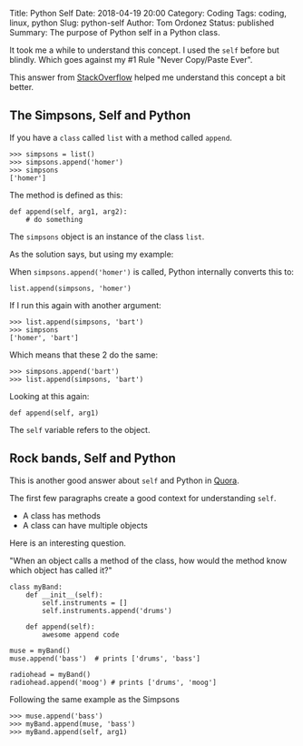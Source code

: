Title: Python Self
Date: 2018-04-19 20:00
Category: Coding
Tags: coding, linux, python
Slug: python-self
Author: Tom Ordonez
Status: published
Summary: The purpose of Python self in a Python class.

It took me a while to understand this concept. I used the `self` before but blindly. Which goes against my #1 Rule "Never Copy/Paste Ever".

This answer from <a href="https://stackoverflow.com/a/21366809" target="_blank">StackOverflow</a> helped me understand this concept a bit better.

## The Simpsons, Self and Python

If you have a `class` called `list` with a method called `append`.

    >>> simpsons = list()
    >>> simpsons.append('homer')
    >>> simpsons
    ['homer']

The method is defined as this:

    def append(self, arg1, arg2):
        # do something

The `simpsons` object is an instance of the class `list`.

As the solution says, but using my example:

When `simpsons.append('homer')` is called, Python internally converts this to:

    list.append(simpsons, 'homer')

If I run this again with another argument:

    >>> list.append(simpsons, 'bart')
    >>> simpsons
    ['homer', 'bart']

Which means that these 2 do the same:

    >>> simpsons.append('bart')
    >>> list.append(simpsons, 'bart')

Looking at this again:

    def append(self, arg1)

The `self` variable refers to the object.

## Rock bands, Self and Python

This is another good answer about `self` and Python in <a href="https://www.quora.com/What-does-self-mean-in-python-class-Why-do-we-need-it" target="_blank">Quora</a>.

The first few paragraphs create a good context for understanding `self`.

* A class has methods
* A class can have multiple objects

Here is an interesting question.

"When an object calls a method of the class, how would the method know which object has called it?"

    class myBand:
        def __init__(self):
            self.instruments = []
            self.instruments.append('drums')

        def append(self):
            awesome append code

    muse = myBand()
    muse.append('bass')  # prints ['drums', 'bass']

    radiohead = myBand()
    radiohead.append('moog') # prints ['drums', 'moog']

Following the same example as the Simpsons

    >>> muse.append('bass')
    >>> myBand.append(muse, 'bass')
    >>> myBand.append(self, arg1)
